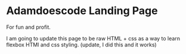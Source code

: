 # Adamdoescode Landing Page

For fun and profit.

I am going to update this page to be raw HTML + css as a way to learn flexbox HTMl and css styling. (update, I did this and it works)
